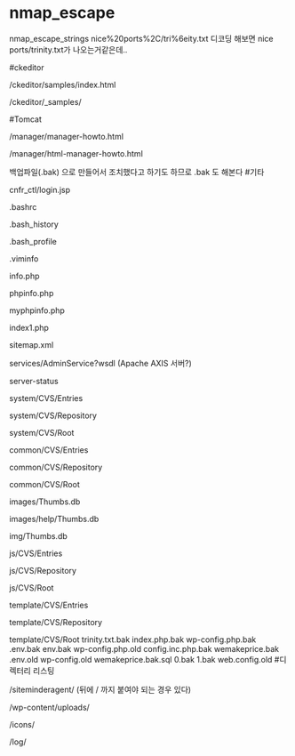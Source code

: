 # nmap_escape
nmap_escape_strings nice%20ports%2C/tri%6eity.txt
디코딩 해보면 nice ports/trinity.txt가 나오는거같은데..

#ckeditor

/ckeditor/samples/index.html

/ckeditor/_samples/

#Tomcat

/manager/manager-howto.html

/manager/html-manager-howto.html

 

백업파일(.bak) 으로 만들어서 조치했다고 하기도 하므로 .bak 도 해본다
#기타

cnfr_ctl/login.jsp

.bashrc

.bash_history

.bash_profile

.viminfo

info.php

phpinfo.php

myphpinfo.php

index1.php

sitemap.xml

services/AdminService?wsdl (Apache AXIS 서버?)

server-status

system/CVS/Entries

system/CVS/Repository

system/CVS/Root

common/CVS/Entries

common/CVS/Repository

common/CVS/Root

images/Thumbs.db

images/help/Thumbs.db

img/Thumbs.db

js/CVS/Entries

js/CVS/Repository

js/CVS/Root

template/CVS/Entries

template/CVS/Repository

template/CVS/Root
trinity.txt.bak
index.php.bak
wp-config.php.bak
.env.bak
env.bak
wp-config.php.old
config.inc.php.bak
wemakeprice.bak
 .env.old
wp-config.old
wemakeprice.bak.sql
0.bak
1.bak
web.config.old
#디렉터리 리스팅

/siteminderagent/ (뒤에 / 까지 붙여야 되는 경우 있다)

/wp-content/uploads/

/icons/

/log/
